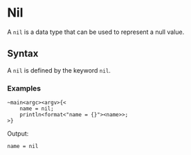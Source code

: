 # Nil
A `nil` is a data type that can be used to represent a null value.

## Syntax
A `nil` is defined by the keyword `nil`.

### Examples
```ocypode
~main<argc><argv>{<
    name = nil;
    println<format<"name = {}"><name>>;
>}
```
Output:
```
name = nil
```
